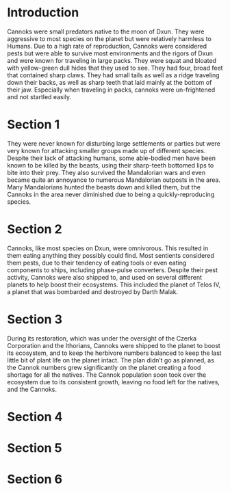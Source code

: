 # Introduction

Cannoks were small predators native to the moon of Dxun.
They were aggressive to most species on the planet but were relatively harmless to Humans.
Due to a high rate of reproduction, Cannoks were considered pests but were able to survive most environments and the rigors of Dxun and were known for traveling in large packs.
They were squat and bloated with yellow-green dull hides that they used to see.
They had four, broad feet that contained sharp claws.
They had small tails as well as a ridge traveling down their backs, as well as sharp teeth that laid mainly at the bottom of their jaw.
Especially when traveling in packs, cannoks were un-frightened and not startled easily.

# Section 1

They were never known for disturbing large settlements or parties but were very known for attacking smaller groups made up of different species.
Despite their lack of attacking humans, some able-bodied men have been known to be killed by the beasts, using their sharp-teeth bottomed lips to bite into their prey.
They also survived the Mandalorian wars and even became quite an annoyance to numerous Mandalorian outposts in the area.
Many Mandalorians hunted the beasts down and killed them, but the Cannoks in the area never diminished due to being a quickly-reproducing species.

# Section 2

Cannoks, like most species on Dxun, were omnivorous.
This resulted in them eating anything they possibly could find.
Most sentients considered them pests, due to their tendency of eating tools or even eating components to ships, including phase-pulse converters.
Despite their pest activity, Cannoks were also shipped to, and used on several different planets to help boost their ecosystems.
This included the planet of Telos IV, a planet that was bombarded and destroyed by Darth Malak.

# Section 3

During its restoration, which was under the oversight of the Czerka Corporation and the Ithorians, Cannoks were shipped to the planet to boost its ecosystem, and to keep the herbivore numbers balanced to keep the last little bit of plant life on the planet intact.
The plan didn’t go as planned, as the Cannok numbers grew significantly on the planet creating a food shortage for all the natives.
The Cannok population soon took over the ecosystem due to its consistent growth, leaving no food left for the natives, and the Cannoks.

# Section 4

# Section 5

# Section 6
